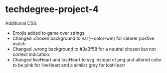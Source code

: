 # techdegree-project-4

Additional CSS:

- Emojis added to game over strings.
- Changed .chosen background to var(--color-win) for clearer postive match
- Changed .wrong background to #3a3f58 for a neutral chosen but not correct indication.
- Changed liveHeart and lostHeart to svg instead of png and altered color to be pink for liveHeart and a similar grey for lostHeart
